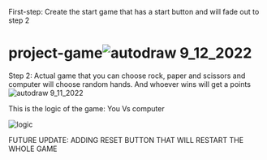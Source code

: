 







First-step: Create the start game that has a start button and will fade out to step 2
# project-game![autodraw 9_12_2022](https://user-images.githubusercontent.com/101546162/190936611-26daa3de-98d1-48a7-91e8-b2f4f4a7d8b2.png)







Step 2: Actual game that you can choose rock, paper and scissors and computer will choose random hands. And whoever wins will get a points
![autodraw 9_11_2022](https://user-images.githubusercontent.com/101546162/190936621-0cd7920f-968a-4d7e-b381-6e557f5c487a.png)








This is the logic of the game: 
You Vs computer 

![logic](https://user-images.githubusercontent.com/101546162/190936628-dfb36837-1556-4c8e-a7d9-69aa5f4bbb24.png)



FUTURE UPDATE:
ADDING RESET BUTTON THAT WILL RESTART THE WHOLE GAME
